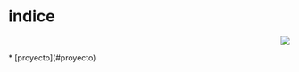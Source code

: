 # indice
<p align="right">
   <img src="https://img.shields.io/badge/STATUS-EN%20DESAROLLO-green">
   </p>
* [proyecto](#proyecto)
